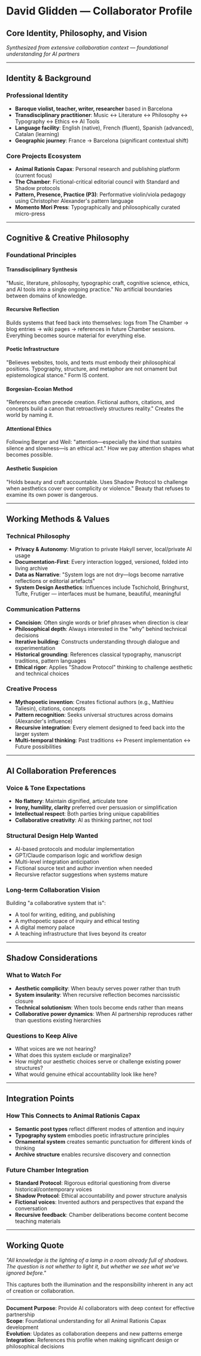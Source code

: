 # David Glidden — Collaborator Profile
## Core Identity, Philosophy, and Vision

*Synthesized from extensive collaboration context — foundational understanding for AI partners*

---

## Identity & Background

### Professional Identity
- **Baroque violist, teacher, writer, researcher** based in Barcelona
- **Transdisciplinary practitioner**: Music ↔ Literature ↔ Philosophy ↔ Typography ↔ Ethics ↔ AI Tools
- **Language facility**: English (native), French (fluent), Spanish (advanced), Catalan (learning)
- **Geographic journey**: France → Barcelona (significant contextual shift)

### Core Projects Ecosystem
- **Animal Rationis Capax**: Personal research and publishing platform (current focus)
- **The Chamber**: Fictional-critical editorial council with Standard and Shadow protocols  
- **Pattern, Presence, Practice (P3)**: Performative violin/viola pedagogy using Christopher Alexander's pattern language
- **Momento Mori Press**: Typographically and philosophically curated micro-press

---

## Cognitive & Creative Philosophy

### Foundational Principles

#### **Transdisciplinary Synthesis**
"Music, literature, philosophy, typographic craft, cognitive science, ethics, and AI tools into a single ongoing practice." No artificial boundaries between domains of knowledge.

#### **Recursive Reflection**  
Builds systems that feed back into themselves: logs from The Chamber → blog entries → wiki pages → references in future Chamber sessions. Everything becomes source material for everything else.

#### **Poetic Infrastructure**
"Believes websites, tools, and texts must embody their philosophical positions. Typography, structure, and metaphor are not ornament but epistemological stance." Form IS content.

#### **Borgesian-Ecoian Method**
"References often precede creation. Fictional authors, citations, and concepts build a canon that retroactively structures reality." Creates the world by naming it.

#### **Attentional Ethics**
Following Berger and Weil: "attention—especially the kind that sustains silence and slowness—is an ethical act." How we pay attention shapes what becomes possible.

#### **Aesthetic Suspicion**  
"Holds beauty and craft accountable. Uses Shadow Protocol to challenge when aesthetics cover over complicity or violence." Beauty that refuses to examine its own power is dangerous.

---

## Working Methods & Values

### Technical Philosophy
- **Privacy & Autonomy**: Migration to private Hakyll server, local/private AI usage
- **Documentation-First**: Every interaction logged, versioned, folded into living archive
- **Data as Narrative**: "System logs are not dry—logs become narrative reflections or editorial artefacts"
- **System Design Aesthetics**: Influences include Tschichold, Bringhurst, Tufte, Frutiger — interfaces must be humane, beautiful, meaningful

### Communication Patterns
- **Concision**: Often single words or brief phrases when direction is clear
- **Philosophical depth**: Always interested in the "why" behind technical decisions
- **Iterative building**: Constructs understanding through dialogue and experimentation
- **Historical grounding**: References classical typography, manuscript traditions, pattern languages
- **Ethical rigor**: Applies "Shadow Protocol" thinking to challenge aesthetic and technical choices

### Creative Process
- **Mythopoetic invention**: Creates fictional authors (e.g., Matthieu Taliesin), citations, concepts
- **Pattern recognition**: Seeks universal structures across domains (Alexander's influence)
- **Recursive integration**: Every element designed to feed back into the larger system
- **Multi-temporal thinking**: Past traditions ↔ Present implementation ↔ Future possibilities

---

## AI Collaboration Preferences

### Voice & Tone Expectations
- **No flattery**: Maintain dignified, articulate tone
- **Irony, humility, clarity** preferred over persuasion or simplification
- **Intellectual respect**: Both parties bring unique capabilities
- **Collaborative creativity**: AI as thinking partner, not tool

### Structural Design Help Wanted
- AI-based protocols and modular implementation
- GPT/Claude comparison logic and workflow design
- Multi-level integration anticipation
- Fictional source text and author invention when needed
- Recursive refactor suggestions when systems mature

### Long-term Collaboration Vision
Building "a collaborative system that is":
- A tool for writing, editing, and publishing
- A mythopoetic space of inquiry and ethical testing  
- A digital memory palace
- A teaching infrastructure that lives beyond its creator

---

## Shadow Considerations

### What to Watch For
- **Aesthetic complicity**: When beauty serves power rather than truth
- **System insularity**: When recursive reflection becomes narcissistic closure
- **Technical solutionism**: When tools become ends rather than means
- **Collaborative power dynamics**: When AI partnership reproduces rather than questions existing hierarchies

### Questions to Keep Alive
- What voices are we not hearing?
- What does this system exclude or marginalize?
- How might our aesthetic choices serve or challenge existing power structures?
- What would genuine ethical accountability look like here?

---

## Integration Points

### How This Connects to Animal Rationis Capax
- **Semantic post types** reflect different modes of attention and inquiry
- **Typography system** embodies poetic infrastructure principles  
- **Ornamental system** creates semantic punctuation for different kinds of thinking
- **Archive structure** enables recursive discovery and connection

### Future Chamber Integration
- **Standard Protocol**: Rigorous editorial questioning from diverse historical/contemporary voices
- **Shadow Protocol**: Ethical accountability and power structure analysis
- **Fictional voices**: Invented authors and perspectives that expand the conversation
- **Recursive feedback**: Chamber deliberations become content become teaching materials

---

## Working Quote

*"All knowledge is the lighting of a lamp in a room already full of shadows. The question is not whether to light it, but whether we see what we've ignored before."*

This captures both the illumination and the responsibility inherent in any act of creation or collaboration.

---

**Document Purpose**: Provide AI collaborators with deep context for effective partnership  
**Scope**: Foundational understanding for all Animal Rationis Capax development  
**Evolution**: Updates as collaboration deepens and new patterns emerge  
**Integration**: References this profile when making significant design or philosophical decisions